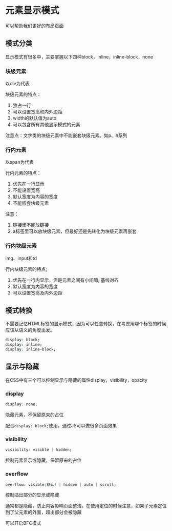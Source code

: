 # 元素显示模式

可以帮助我们更好的布局页面

## 模式分类

显示模式有很多中，主要掌握以下四种block，inline，inline-block，none

### 块级元素

以div为代表

块级元素的特点：

1. 独占一行
2. 可以设置宽高和内外边距
3. width的默认值为auto
4. 可以包含所有其他显示模式的元素

注意点：文字类的块级元素中不能嵌套块级元素。如p、h系列

### 行内元素

以span为代表

行内元素的特点：

1. 优先在一行显示
2. 不能设置宽高
3. 默认宽度为内容的宽度
4. 不能嵌套块级元素

注意：

1. 链接里不能放链接
2. a标签里可以放块级元素，但最好还是先转化为块级元素再嵌套

### 行内块级元素

img、input和td

行内块级元素的特点;

1. 优先在一行内显示，但是元素之间有小间隙, 基线对齐
2. 默认宽度为内容的宽度
3. 可以设置宽高及内外边距

## 模式转换

不需要记忆HTML标签的显示模式，因为可以任意转换，在考虑用哪个标签的时候应该从语义的角度出发。

```css
display: block;
display: inline;
display: inline-block;
```

## 显示与隐藏

在CSS中有三个可以控制显示与隐藏的属性display，visibility，opacity

### display

```css
display: none;
```

隐藏元素，不保留原来的占位

配合`display: block;`使用，通过JS可以做很多页面效果

### visibility

```css
visibility: visible | hidden;
```

控制元素显示或隐藏，保留原来的占位

### overflow

```css
overflow: visible(默认) | hidden | auto | scroll; 
```

控制溢出部分的显示或隐藏

通常都是隐藏，防止内容影响页面整洁。在使用定位的时候注意，如果子元素定位到了父元素的外面，超出部分会被隐藏

可以开启BFC模式